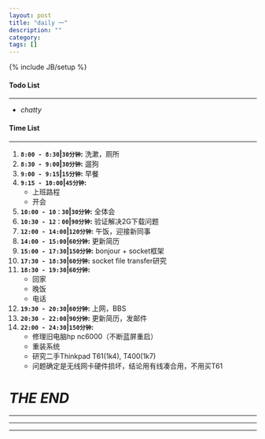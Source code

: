 ```yaml
---
layout: post
title: "daily 一"
description: ""
category: 
tags: []
---
```

{% include JB/setup %}
#### Todo List
***
* *chatty*

#### Time List
***
1. **`8:00 - 8:30`|`30分钟`:** 洗漱，厕所
2. **`8:30 - 9:00`|`30分钟`:** 遛狗
3. **`9:00 - 9:15`|`15分钟`:** 早餐
4. **`9:15 - 10:00`|`45分钟`:**
	* 上班路程
	* 开会
5. **`10:00 - 10：30`|`30分钟`:** 全体会
6. **`10:30 - 12：00`|`90分钟`:** 验证解决2G下载问题
6. **`12:00 - 14:00`|`120分钟`:** 午饭，迎接新同事
7. **`14:00 - 15:00`|`60分钟`:** 更新简历
8. **`15:00 - 17:30`|`150分钟`:** bonjour + socket框架
9. **`17:30 - 18:30`|`60分钟`:** socket file transfer研究
10. **`18:30 - 19:30`|`60分钟`:** 
	* 回家
	* 晚饭
	* 电话
11. **`19:30 - 20:30`|`60分钟`:** 上网，BBS
12. **`20:30 - 22:00`|`90分钟`:** 更新简历，发邮件
13. **`22:00 - 24:30`|`150分钟`:**
	* 修理旧电脑hp nc6000（不断蓝屏重启）
	* 重装系统
	* 研究二手Thinkpad T61(1k4), T400(1k7)
	* 问题确定是无线网卡硬件损坏，结论用有线凑合用，不用买T61

# *THE END*
***
***
***